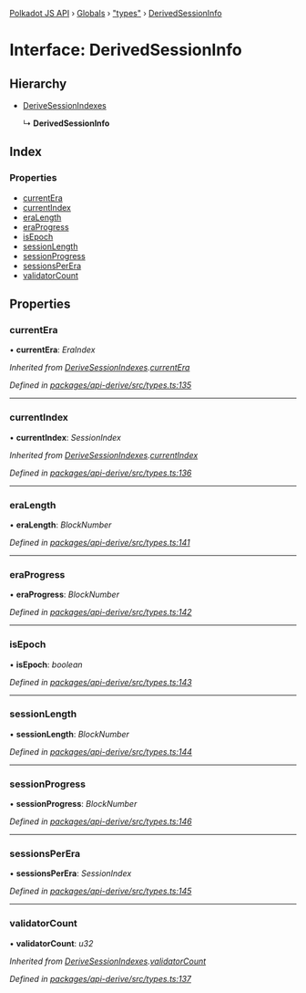 [Polkadot JS API](../README.md) › [Globals](../globals.md) › ["types"](../modules/_types_.md) › [DerivedSessionInfo](_types_.derivedsessioninfo.md)

# Interface: DerivedSessionInfo

## Hierarchy

* [DeriveSessionIndexes](_types_.derivesessionindexes.md)

  ↳ **DerivedSessionInfo**

## Index

### Properties

* [currentEra](_types_.derivedsessioninfo.md#currentera)
* [currentIndex](_types_.derivedsessioninfo.md#currentindex)
* [eraLength](_types_.derivedsessioninfo.md#eralength)
* [eraProgress](_types_.derivedsessioninfo.md#eraprogress)
* [isEpoch](_types_.derivedsessioninfo.md#isepoch)
* [sessionLength](_types_.derivedsessioninfo.md#sessionlength)
* [sessionProgress](_types_.derivedsessioninfo.md#sessionprogress)
* [sessionsPerEra](_types_.derivedsessioninfo.md#sessionsperera)
* [validatorCount](_types_.derivedsessioninfo.md#validatorcount)

## Properties

###  currentEra

• **currentEra**: *EraIndex*

*Inherited from [DeriveSessionIndexes](_types_.derivesessionindexes.md).[currentEra](_types_.derivesessionindexes.md#currentera)*

*Defined in [packages/api-derive/src/types.ts:135](https://github.com/polkadot-js/api/blob/e855da1f13/packages/api-derive/src/types.ts#L135)*

___

###  currentIndex

• **currentIndex**: *SessionIndex*

*Inherited from [DeriveSessionIndexes](_types_.derivesessionindexes.md).[currentIndex](_types_.derivesessionindexes.md#currentindex)*

*Defined in [packages/api-derive/src/types.ts:136](https://github.com/polkadot-js/api/blob/e855da1f13/packages/api-derive/src/types.ts#L136)*

___

###  eraLength

• **eraLength**: *BlockNumber*

*Defined in [packages/api-derive/src/types.ts:141](https://github.com/polkadot-js/api/blob/e855da1f13/packages/api-derive/src/types.ts#L141)*

___

###  eraProgress

• **eraProgress**: *BlockNumber*

*Defined in [packages/api-derive/src/types.ts:142](https://github.com/polkadot-js/api/blob/e855da1f13/packages/api-derive/src/types.ts#L142)*

___

###  isEpoch

• **isEpoch**: *boolean*

*Defined in [packages/api-derive/src/types.ts:143](https://github.com/polkadot-js/api/blob/e855da1f13/packages/api-derive/src/types.ts#L143)*

___

###  sessionLength

• **sessionLength**: *BlockNumber*

*Defined in [packages/api-derive/src/types.ts:144](https://github.com/polkadot-js/api/blob/e855da1f13/packages/api-derive/src/types.ts#L144)*

___

###  sessionProgress

• **sessionProgress**: *BlockNumber*

*Defined in [packages/api-derive/src/types.ts:146](https://github.com/polkadot-js/api/blob/e855da1f13/packages/api-derive/src/types.ts#L146)*

___

###  sessionsPerEra

• **sessionsPerEra**: *SessionIndex*

*Defined in [packages/api-derive/src/types.ts:145](https://github.com/polkadot-js/api/blob/e855da1f13/packages/api-derive/src/types.ts#L145)*

___

###  validatorCount

• **validatorCount**: *u32*

*Inherited from [DeriveSessionIndexes](_types_.derivesessionindexes.md).[validatorCount](_types_.derivesessionindexes.md#validatorcount)*

*Defined in [packages/api-derive/src/types.ts:137](https://github.com/polkadot-js/api/blob/e855da1f13/packages/api-derive/src/types.ts#L137)*
